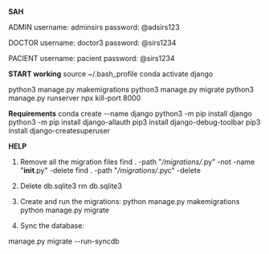 **SAH**

ADMIN
username: adminsirs
password: @adsirs123

DOCTOR
username: doctor3
password: @sirs1234

PACIENT
username: pacient 
password: @sirs1234

**START working**
source ~/.bash_profile
conda activate django

python3 manage.py makemigrations
python3 manage.py migrate
python3 manage.py runserver
npx kill-port 8000



**Requirements**
conda create --name django
python3 -m pip install django
python3 -m pip install django-allauth
pip3 install django-debug-toolbar
pip3 install django-createsuperuser


**HELP**
1. Remove all the migration files
find . -path "*/migrations/*.py" -not -name "__init__.py" -delete
find . -path "*/migrations/*.pyc"  -delete

2. Delete db.sqlite3
rm db.sqlite3

3. Create and run the migrations:
python manage.py makemigrations
python manage.py migrate
4. Sync the database:

manage.py migrate --run-syncdb




